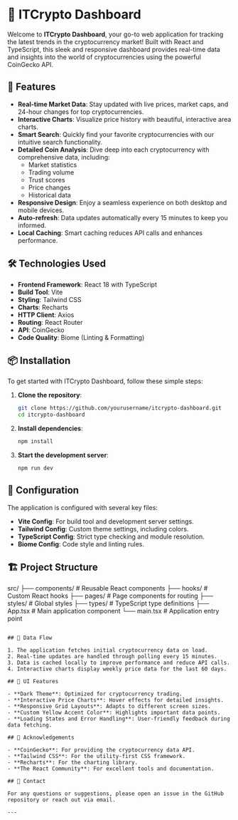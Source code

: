 # 🌟 ITCrypto Dashboard

Welcome to **ITCrypto Dashboard**, your go-to web application for tracking the latest trends in the cryptocurrency market! Built with React and TypeScript, this sleek and responsive dashboard provides real-time data and insights into the world of cryptocurrencies using the powerful CoinGecko API.

## 🚀 Features

- **Real-time Market Data**: Stay updated with live prices, market caps, and 24-hour changes for top cryptocurrencies.
- **Interactive Charts**: Visualize price history with beautiful, interactive area charts.
- **Smart Search**: Quickly find your favorite cryptocurrencies with our intuitive search functionality.
- **Detailed Coin Analysis**: Dive deep into each cryptocurrency with comprehensive data, including:
  - Market statistics
  - Trading volume
  - Trust scores
  - Price changes
  - Historical data
- **Responsive Design**: Enjoy a seamless experience on both desktop and mobile devices.
- **Auto-refresh**: Data updates automatically every 15 minutes to keep you informed.
- **Local Caching**: Smart caching reduces API calls and enhances performance.

## 🛠️ Technologies Used

- **Frontend Framework**: React 18 with TypeScript
- **Build Tool**: Vite
- **Styling**: Tailwind CSS
- **Charts**: Recharts
- **HTTP Client**: Axios
- **Routing**: React Router
- **API**: CoinGecko
- **Code Quality**: Biome (Linting & Formatting)

## 📦 Installation

To get started with ITCrypto Dashboard, follow these simple steps:

1. **Clone the repository**:
   ```bash
   git clone https://github.com/yourusername/itcrypto-dashboard.git
   cd itcrypto-dashboard
   ```

2. **Install dependencies**:
   ```bash
   npm install
   ```

3. **Start the development server**:
   ```bash
   npm run dev
   ```

## 🔧 Configuration

The application is configured with several key files:

- **Vite Config**: For build tool and development server settings.
- **Tailwind Config**: Custom theme settings, including colors.
- **TypeScript Config**: Strict type checking and module resolution.
- **Biome Config**: Code style and linting rules.

## 🏗️ Project Structure

src/
├── components/        # Reusable React components
├── hooks/            # Custom React hooks
├── pages/            # Page components for routing
├── styles/           # Global styles
├── types/            # TypeScript type definitions
├── App.tsx           # Main application component
└── main.tsx          # Application entry point
```

## 🔄 Data Flow

1. The application fetches initial cryptocurrency data on load.
2. Real-time updates are handled through polling every 15 minutes.
3. Data is cached locally to improve performance and reduce API calls.
4. Interactive charts display weekly price data for the last 60 days.

## 🎨 UI Features

- **Dark Theme**: Optimized for cryptocurrency trading.
- **Interactive Price Charts**: Hover effects for detailed insights.
- **Responsive Grid Layouts**: Adapts to different screen sizes.
- **Custom Yellow Accent Color**: Highlights important data points.
- **Loading States and Error Handling**: User-friendly feedback during data fetching.

## 🙏 Acknowledgements

- **CoinGecko**: For providing the cryptocurrency data API.
- **Tailwind CSS**: For the utility-first CSS framework.
- **Recharts**: For the charting library.
- **The React Community**: For excellent tools and documentation.

## 📧 Contact

For any questions or suggestions, please open an issue in the GitHub repository or reach out via email.

---

  
